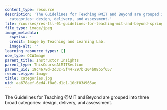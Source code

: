 ```yaml
---
content_type: resource
description: 'The Guidelines for Teaching @MIT and Beyond are grouped into three broad
  categories: design, delivery, and assessment.'
file: /courses/res-tll-01-guidelines-for-teaching-mit-and-beyond-spring-2016/aa678aef6ed4f8a0d1c110df038966ae_categories.jpg
file_type: image/jpeg
image_metadata:
  caption: ''
  credit: Image by Teaching and Learning Lab.
  image-alt: ''
learning_resource_types: []
ocw_type: OCWImage
parent_title: Instructor Insights
parent_type: ThisCourseAtMITSection
parent_uid: 19c4678d-3d3c-5f44-297b-204b08b5f657
resourcetype: Image
title: categories.jpg
uid: aa678aef-6ed4-f8a0-d1c1-10df038966ae
---
```

The Guidelines for Teaching @MIT and Beyond are grouped into three broad categories: design, delivery, and assessment.

